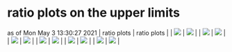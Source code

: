 # ratio plots on the upper limits
as of Mon May  3 13:30:27 2021
| ratio plots | ratio plots |
| <img src="https://smodels.github.io/ratioplots/ratios_ATLAS-SUSY-2013-09-eff_T1tttt.png?28041427" /> | <img src="https://smodels.github.io/ratioplots/ratios_ATLAS-SUSY-2013-09-eff_T6ttWW.png?28041427" /> |
| <img src="https://smodels.github.io/ratioplots/ratios_ATLAS-SUSY-2013-09_T1tttt.png?28041427" /> | <img src="https://smodels.github.io/ratioplots/ratios_ATLAS-SUSY-2013-09_T6ttWW.png?28041427" /> |
| <img src="https://smodels.github.io/ratioplots/ratios_ATLAS-SUSY-2013-18-eff_T1bbbb.png?28041427" /> | <img src="https://smodels.github.io/ratioplots/ratios_ATLAS-SUSY-2013-18-eff_T1tttt.png?28041427" /> |
| <img src="https://smodels.github.io/ratioplots/ratios_ATLAS-SUSY-2013-18_T1bbbb.png?28041427" /> | <img src="https://smodels.github.io/ratioplots/ratios_ATLAS-SUSY-2013-18_T1tttt.png?28041427" /> |
| <img src="https://smodels.github.io/ratioplots/ratios_ATLAS-SUSY-2013-20_T5WW.png?28041427" /> | <img src="https://smodels.github.io/ratioplots/ratios_ATLAS-SUSY-2013-20_T5WWoff.png?28041427" /> |
| <img src="https://smodels.github.io/ratioplots/ratios_ATLAS-SUSY-2013-20_T6WW.png?28041427" /> | <img src="https://smodels.github.io/ratioplots/ratios_ATLAS-SUSY-2013-20_T6WWoff.png?28041427" /> |
